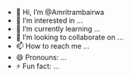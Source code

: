 - 👋 Hi, I’m @Amritrambairwa
- 👀 I’m interested in ...
- 🌱 I’m currently learning ...
- 💞️ I’m looking to collaborate on ...
- 📫 How to reach me ...
- 😄 Pronouns: ...
- ⚡ Fun fact: ...

<!---
Amritrambairwa/Amritrambairwa is a ✨ special ✨ repository because its `README.md` (this file) appears on your GitHub profile.
You can click the Preview link to take a look at your changes.
--->
